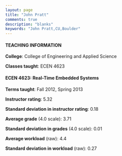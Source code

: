 ```yaml
---
layout: page
title: "John Pratt" 
comments: true
description: "blanks"
keywords: "John Pratt,CU,Boulder"
---
```

<head>
<script src="https://ajax.googleapis.com/ajax/libs/jquery/2.1.3/jquery.min.js"></script>
<script src="https://dl.dropboxusercontent.com/s/pc42nxpaw1ea4o9/highcharts.js?dl=0"></script>
<!-- <script src="../assets/js/highcharts.js"></script> -->
<style type="text/css">@font-face {
	font-family: "Bebas Neue";
	src: url(https://www.filehosting.org/file/details/544349/BebasNeue Regular.otf) format("opentype");
	}
	h1.Bebas { 
		font-family: "Bebas Neue", Verdana, Tahoma;
	}
</style>
</head>
	   
#### TEACHING INFORMATION

**College**: College of Engineering and Applied Science

**Classes taught**: ECEN 4623

#### ECEN 4623: Real-Time Embedded Systems

**Terms taught**: Fall 2012, Spring 2013

**Instructor rating**: 5.32

**Standard deviation in instructor rating**: 0.18

**Average grade** (4.0 scale): 3.71

**Standard deviation in grades** (4.0 scale): 0.01

**Average workload** (raw): 4.4

**Standard deviation in workload** (raw): 0.27

